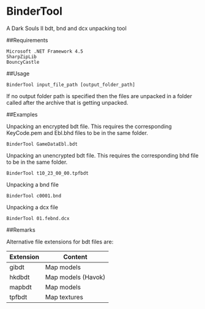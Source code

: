 # BinderTool
A Dark Souls II bdt, bnd and dcx unpacking tool

##Requirements
```
Microsoft .NET Framework 4.5 
SharpZipLib
BouncyCastle
```

##Usage
```
BinderTool input_file_path [output_folder_path]
```
If no output folder path is specified then the files are unpacked in a folder called after the archive that is getting unpacked. 

##Examples

Unpacking an encrypted bdt file. This requires the corresponding KeyCode.pem and Ebl.bhd files to be in the same folder.
```
BinderTool GameDataEbl.bdt
```

Unpacking an unencrypted bdt file. This requires the corresponding bhd file to be in the same folder.
```
BinderTool t10_23_00_00.tpfbdt
```

Unpacking a bnd file
```
BinderTool c0001.bnd
```

Unpacking a dcx file
```
BinderTool 01.febnd.dcx
```

##Remarks

Alternative file extensions for bdt files are:

Extension        | Content
---------------- | ------------
gibdt            | Map models
hkdbdt           | Map models (Havok)
mapbdt           | Map models
tpfbdt           | Map textures
